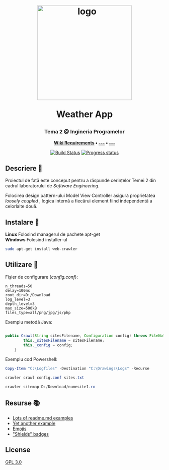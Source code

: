 <h1 align="center">
	<img
		width="300"
		alt="logo"
		src="https://cdn.givingcompass.org/wp-content/uploads/2019/12/02081412/Climate-Change-and-the-New-Language-of-Weather-800x450.jpg">
	<p>Weather App</p>
</h1>
<h3 align="center">
	Tema 2 @ Ingineria Programelor
</h3>
<p align="center">
	<strong>
		<a href="https://wiki.mta.ro/c/4/ip/lab/tema2-2020">Wiki Requirements</a>
		•
		<a href="https://docs.google.com/document/d/11szgR8-hIbZpbWlpFhaholPJg9oxO2bLi_jbBeudsNo/edit">---</a>
		•
		<a href="https://google.com">---</a>
	</strong>
</p>
<p align="center">
	<a href="https://github.com/GabrielStoica/WebCrawler/tree/master/src"><img
		alt="Build Status"
		src="https://github.com/thelounge/thelounge/workflows/Build/badge.svg"></a>
	<a href="https://github.com/VertUnix/WeatherApp"><img
		alt="Progress status"
		src="https://img.shields.io/badge/Progress-under%20construction-yellow"></a>
</p>


## Descriere :page_facing_up:

Proiectul de față este conceput pentru a răspunde cerințelor Temei 2 din cadrul laboratorului de _Software Engineering_.
 
Folosirea design pattern-ului Model View Controller asigură proprietatea _loosely coupled_ , logica internă a fiecărui element fiind independentă a celorlalte două.


## Instalare :wrench:

**Linux** Folosind managerul de pachete apt-get \
**Windows** Folosind installer-ul 

```bash
sudo apt-get install web-crawler
```

## Utilizare :satellite:

Fișier de configurare (*config.conf*):

```text
n_threads=50
delay=100ms
root_dir=D:/Download
log_level=3
depth_level=3
max_size=500kB
files_type=all/png/jpg/js/php
```

Exemplu metodă Java:

```java

public Crawl(String sitesFilename, Configuration config) throws FileNotFoundException {
        this._sitesFilename = sitesFilename;
        this._config = config;
    }
```

Exemplu cod Powershell:
```powershell
Copy-Item "C:\Logfiles" -Destination "C:\Drawings\Logs" -Recurse

crawler crawl config.conf sites.txt

crawler sitemap D:/Download/numesite1.ro
```

## Resurse :books:

- [Lots of readme.md examples][1]
- [Yet another example][2]
- [Emojis][3]
- ["Shields" badges][4]

[1]: https://github.com/matiassingers/awesome-readme
[2]: https://www.makeareadme.com/
[3]: https://gist.github.com/rxaviers/7360908
[4]: https://shields.io/

## License
[GPL 3.0](https://www.gnu.org/licenses/gpl-3.0.html)
